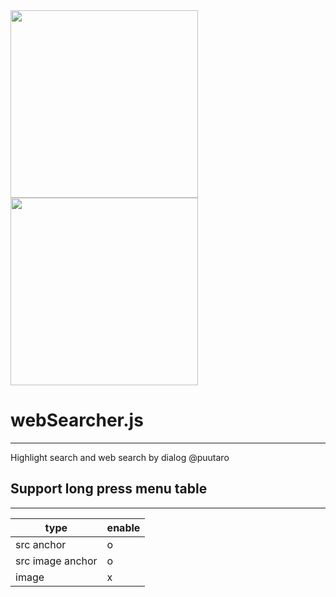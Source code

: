 
<div><img src="https://github.com/puutaro/webSearcher/assets/55217593/a09b547c-5cf9-442b-9b38-e0cae87bc44f" width="300">  </div>
  
<div><img src="https://github.com/puutaro/selectTyper/assets/55217593/555e8f5f-656a-4faf-bb76-f663c01cfe47" width="300"></div> 

# webSearcher.js
----------------

Highlight search and web search by dialog @puutaro
## Support long press menu table
---------------

| type | enable |
| ----- | ----- |
| src anchor | o |
| src image anchor | o |
| image | x |
